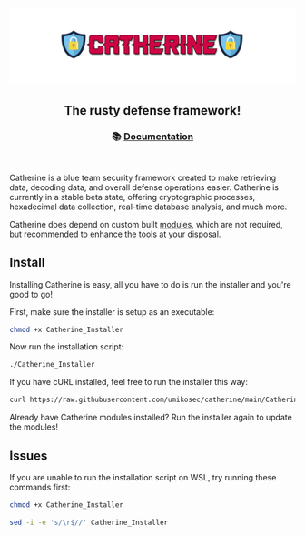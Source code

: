 <h1 align="center">
    <img src="assets/catherine_framework_v1.png" />
</h1>

<h2 align="center">
    The rusty defense framework!
</h2>

<h3 align="center">
📚 <a href="https://catherine-docs.hifumi1337.io/">Documentation</a>
</h3>

<br />

Catherine is a blue team security framework created to make retrieving data, decoding data, and overall defense operations easier. Catherine is currently in a stable beta state, offering cryptographic processes, hexadecimal data collection, real-time database analysis, and much more.

Catherine does depend on custom built [modules](https://github.com/umikosec/catherine-modules), which are not required, but recommended to enhance the tools at your disposal.

## Install
Installing Catherine is easy, all you have to do is run the installer and you're good to go!

First, make sure the installer is setup as an executable:
```bash
chmod +x Catherine_Installer
```

Now run the installation script:
```bash
./Catherine_Installer
```

If you have cURL installed, feel free to run the installer this way:
```bash
curl https://raw.githubusercontent.com/umikosec/catherine/main/Catherine_Installer | bash
```

Already have Catherine modules installed? Run the installer again to update the modules!

## Issues
If you are unable to run the installation script on WSL, try running these commands first:
```bash
chmod +x Catherine_Installer
```

```bash
sed -i -e 's/\r$//' Catherine_Installer
```
